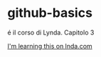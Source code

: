 github-basics
=============

é il corso di Lynda. Capitolo 3

[I'm learning this on lnda.com]('http://www.lynda.com')
